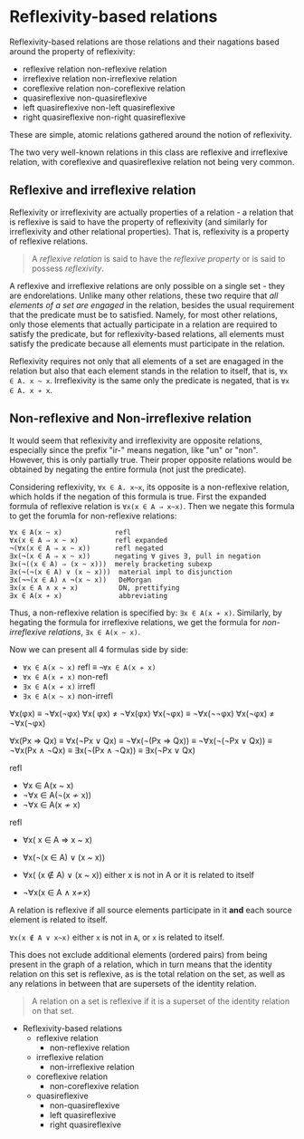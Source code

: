 # Reflexivity-based relations

Reflexivity-based relations are those relations and their nagations based around the property of reflexivity:
- reflexive relation              non-reflexive relation
- irreflexive relation            non-irreflexive relation
- coreflexive relation            non-coreflexive relation
- quasireflexive                  non-quasireflexive
- left quasireflexive             non-left quasireflexive
- right quasireflexive            non-right quasireflexive


These are simple, atomic relations gathered around the notion of reflexivity.

The two very well-known relations in this class are reflexive and irreflexive relation, with coreflexive and quasireflexive relation not being very common.

## Reflexive and irreflexive relation

Reflexivity or irreflexivity are actually properties of a relation - a relation that is reflexive is said to have the property of reflexivity (and similarly for irreflexivity and other relational properties). That is, reflexivity is a property of reflexive relations.

>A *reflexive relation* is said to have the *reflexive property* or is said to possess *reflexivity*.

A reflexive and irreflexive relations are only possible on a single set - they are endorelations. Unlike many other relations, these two require that *all elements of a set are engaged* in the relation, besides the usual requirement that the predicate must be to satisfied. Namely, for most other relations, only those elements that actually participate in a relation are required to satisfy the predicate, but for reflexivity-based relations, all elements must satisfy the predicate because all elements must participate in the relation.

Reflexivity requires not only that all elements of a set are enagaged in the relation but also that each element stands in the relation to itself, that is, `∀x ∈ A. x ~ x`. Irreflexivity is the same only the predicate is negated, that is `∀x ∈ A. x ≁ x`.

## Non-reflexive and Non-irreflexive relation

It would seem that reflexivity and irreflexivity are opposite relations, especially since the prefix "ir-" means negation, like "un" or "non". However, this is only partially true. Their proper opposite relations would be obtained by negating the entire formula (not just the predicate).

Considering reflexivity, `∀x ∈ A. x~x`, its opposite is a non-reflexive relation, which holds if the negation of this formula is true. First the expanded formula of reflexive relation is `∀x(x ∈ A ⇒ x~x)`. Then we negate this formula to get the forumla for non-reflexive relations:

```
∀x ∈ A(x ~ x)             refl
∀x(x ∈ A ⇒ x ~ x)         refl expanded
¬(∀x(x ∈ A ⇒ x ~ x))      refl negated
∃x(¬(x ∈ A ⇒ x ~ x))      negating ∀ gives ∃, pull in negation
∃x(¬((x ∈ A) ⇒ (x ~ x)))  merely bracketing subexp
∃x(¬(¬(x ∈ A) ∨ (x ~ x)))  material impl to disjunction
∃x(¬¬(x ∈ A) ∧ ¬(x ~ x))   DeMorgan
∃x(x ∈ A ∧ x ≁ x)          DN, prettifying
∃x ∈ A(x ≁ x)              abbreviating
```

Thus, a non-reflexive relation is specified by: `∃x ∈ A(x ≁ x)`. Similarly, by hegating the formula for irreflexive relations, we get the formula for *non-irreflexive relations*, `∃x ∈ A(x ~ x)`.

Now we can present all 4 formulas side by side:
- `∀x ∈ A(x ~ x)` refl          ≡ `¬∀x ∈ A(x ≁ x)`
- `∀x ∈ A(x ≁ x)` non-refl      
- `∃x ∈ A(x ≁ x)` irrefl        
- `∃x ∈ A(x ~ x)` non-irrefl    


∀x(φx)  ≡ ¬∀x(¬φx)                ∀x( φx) ≠ ¬∀x(φx)
∀x(¬φx) ≡ ¬∀x(¬¬φx)               ∀x(¬φx) ≠ ¬∀x(¬φx)


∀x(Px ⇒ Qx)
  ≡  ∀x(¬Px ∨ Qx)
  ≡ ¬∀x(¬(Px ⇒ Qx))
  ≡ ¬∀x(¬(¬Px ∨ Qx))
  ≡ ¬∀x(Px ∧ ¬Qx)
  ≡  ∃x(¬(Px ∧ ¬Qx))
  ≡  ∃x(¬Px ∨ Qx)

refl
-  ∀x ∈ A(x ~ x)
- ¬∀x ∈ A(¬(x ≁ x))
- ¬∀x ∈ A(x ≁ x)

refl
- ∀x(  x ∈ A  ⇒ x ~ x)
- ∀x(¬(x ∈ A) ∨ (x ~ x))
- ∀x( (x ∉ A) ∨ (x ~ x)) either x is not in A or it is related to itself


- ¬∀x(x ∈ A ∧ x≁x)




A relation is reflexive if all source elements participate in it **and** each source element is related to itself.

`∀x(x ∉ A ∨ x~x)` either `x` is not in `A`, or `x` is related to itself.

This does not exclude additional elements (ordered pairs) from being present in the graph of a relation, which in turn means that the identity relation on this set is reflexive, as is the total relation on the set, as well as any relations in between that are supersets of the identity relation.

>A relation on a set is reflexive if it is a superset of the identity relation on that set.







- Reflexivity-based relations
  - reflexive relation
    - non-reflexive relation
  - irreflexive relation
    - non-irreflexive relation
  - coreflexive relation
    - non-coreflexive relation
  - quasireflexive
    - non-quasireflexive
    - left quasireflexive
    - right quasireflexive
